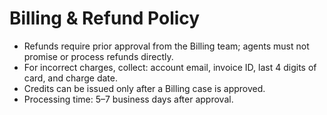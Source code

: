 # Billing & Refund Policy
- Refunds require prior approval from the Billing team; agents must not promise or process refunds directly.
- For incorrect charges, collect: account email, invoice ID, last 4 digits of card, and charge date.
- Credits can be issued only after a Billing case is approved.
- Processing time: 5–7 business days after approval.
